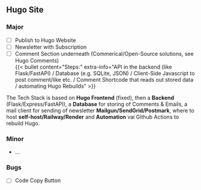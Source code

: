 ## Hugo Site

### Major
- [ ] Publish to Hugo Website
- [ ] Newsletter with Subscription
- [ ] Comment Section underneath (Commerical/Open-Source solutions, see Hugo Comments) \
{{< bullet content="Steps:" extra-info="API in the backend (like Flask/FastAPI) / Database (e.g. SQLite, JSON) / Client-Side Javascript to post comment/like etc. / Comment Shortcode that reads out stored data / automating Hugo Rebuilds" >}}

The Tech Stack is based on **Hugo Frontend** (fixed), then a **Backend** (Flask/Express/FastAPI), a **Database** for storing of Comments & Emails, a mail client for sending of newsletter **Mailgun/SendGrid/Postmark**, where to host **self-host/Railway/Render** and **Automation** vai Github Actions to rebuild Hugo.

### Minor
 - ...

### Bugs
- [ ] Code Copy Button
